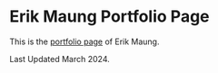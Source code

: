 # Erik Maung Portfolio Page

This is the [portfolio page](https://erikmaung.github.io/) of Erik Maung.

Last Updated March 2024.